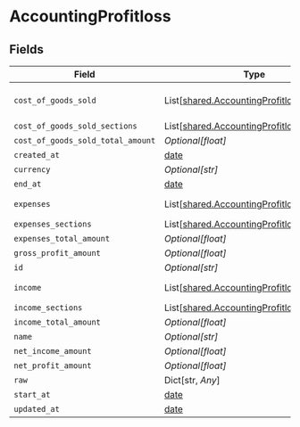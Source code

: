# AccountingProfitloss


## Fields

| Field                                                                                            | Type                                                                                             | Required                                                                                         | Description                                                                                      |
| ------------------------------------------------------------------------------------------------ | ------------------------------------------------------------------------------------------------ | ------------------------------------------------------------------------------------------------ | ------------------------------------------------------------------------------------------------ |
| `cost_of_goods_sold`                                                                             | List[[shared.AccountingProfitlossCategory](../../models/shared/accountingprofitlosscategory.md)] | :heavy_minus_sign:                                                                               | @deprecated – use cost_of_goods_sold_sections instead                                            |
| `cost_of_goods_sold_sections`                                                                    | List[[shared.AccountingProfitlossSection](../../models/shared/accountingprofitlosssection.md)]   | :heavy_minus_sign:                                                                               | N/A                                                                                              |
| `cost_of_goods_sold_total_amount`                                                                | *Optional[float]*                                                                                | :heavy_minus_sign:                                                                               | N/A                                                                                              |
| `created_at`                                                                                     | [date](https://docs.python.org/3/library/datetime.html#date-objects)                             | :heavy_minus_sign:                                                                               | N/A                                                                                              |
| `currency`                                                                                       | *Optional[str]*                                                                                  | :heavy_minus_sign:                                                                               | N/A                                                                                              |
| `end_at`                                                                                         | [date](https://docs.python.org/3/library/datetime.html#date-objects)                             | :heavy_minus_sign:                                                                               | N/A                                                                                              |
| `expenses`                                                                                       | List[[shared.AccountingProfitlossCategory](../../models/shared/accountingprofitlosscategory.md)] | :heavy_minus_sign:                                                                               | @deprecated – use expenses_sections instead                                                      |
| `expenses_sections`                                                                              | List[[shared.AccountingProfitlossSection](../../models/shared/accountingprofitlosssection.md)]   | :heavy_minus_sign:                                                                               | N/A                                                                                              |
| `expenses_total_amount`                                                                          | *Optional[float]*                                                                                | :heavy_minus_sign:                                                                               | N/A                                                                                              |
| `gross_profit_amount`                                                                            | *Optional[float]*                                                                                | :heavy_minus_sign:                                                                               | N/A                                                                                              |
| `id`                                                                                             | *Optional[str]*                                                                                  | :heavy_minus_sign:                                                                               | N/A                                                                                              |
| `income`                                                                                         | List[[shared.AccountingProfitlossCategory](../../models/shared/accountingprofitlosscategory.md)] | :heavy_minus_sign:                                                                               | @deprecated – use income_sections instead                                                        |
| `income_sections`                                                                                | List[[shared.AccountingProfitlossSection](../../models/shared/accountingprofitlosssection.md)]   | :heavy_minus_sign:                                                                               | N/A                                                                                              |
| `income_total_amount`                                                                            | *Optional[float]*                                                                                | :heavy_minus_sign:                                                                               | N/A                                                                                              |
| `name`                                                                                           | *Optional[str]*                                                                                  | :heavy_minus_sign:                                                                               | N/A                                                                                              |
| `net_income_amount`                                                                              | *Optional[float]*                                                                                | :heavy_minus_sign:                                                                               | N/A                                                                                              |
| `net_profit_amount`                                                                              | *Optional[float]*                                                                                | :heavy_minus_sign:                                                                               | N/A                                                                                              |
| `raw`                                                                                            | Dict[str, *Any*]                                                                                 | :heavy_minus_sign:                                                                               | N/A                                                                                              |
| `start_at`                                                                                       | [date](https://docs.python.org/3/library/datetime.html#date-objects)                             | :heavy_minus_sign:                                                                               | N/A                                                                                              |
| `updated_at`                                                                                     | [date](https://docs.python.org/3/library/datetime.html#date-objects)                             | :heavy_minus_sign:                                                                               | N/A                                                                                              |